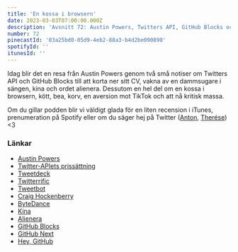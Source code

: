 ```yaml
---
title: 'En kossa i browsern'
date: 2023-03-03T07:00:00.000Z
description: 'Avsnitt 72: Austin Powers, Twitters API, GitHub Blocks och deras RnD-avdelning, kina, ordet alienera och mycket annat.'
number: 72
pinecastId: '03a25bd0-05d9-4eb2-88a3-b4d2be090890'
spotifyId: ''
itunesId: ''
---
```


Idag blir det en resa från Austin Powers genom två små notiser om Twitters API och GitHub Blocks till att korta ner sitt CV, vakna av en dammsugare i sängen, kina och ordet alienera. Dessutom en hel del om en kossa i browsern, kött, bea, korv, en aversion mot TikTok och att nå kritisk massa.

Om du gillar podden blir vi väldigt glada för en liten recension i iTunes, prenumeration på Spotify eller om du säger hej på Twitter ([Anton](https://twitter.com/Awnton), [Therése](https://twitter.com/tkomstadius)) &lt;3

### Länkar

- [Austin Powers](https://en.wikipedia.org/wiki/Austin_Powers)
- [Twitter-APIets prissättning](https://twitter.com/bantg/status/1621428909861396482)
- [Tweetdeck](https://tweetdeck.twitter.com/)
- [Twitterrific](https://twitterrific.com/beyond)
- [Tweetbot](https://tapbots.com/tweetbot/)
- [Craig Hockenberry](https://furbo.org/)
- [ByteDance](https://www.bytedance.com/en/)
- [Kina](https://sv.wikipedia.org/wiki/Kina)
- [Alienera](https://sv.wiktionary.org/wiki/alienera)
- [GitHub Blocks](https://blocks.githubnext.com/)
- [GitHub Next](https://githubnext.com/)
- [Hey, GitHub](https://githubnext.com/projects/hey-github/)
